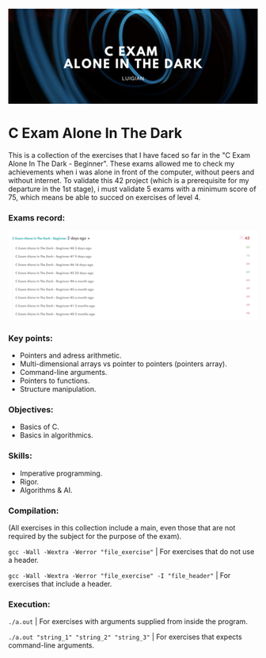 ![](images/calone_banner.png)

# C Exam Alone In The Dark

This is a collection of the exercises that I have faced so far in the "C Exam Alone In The Dark - Beginner". These exams allowed me to check my achievements when i was alone in front of the computer, without peers and without internet. To validate this 42 project (which is a prerequisite for my departure in the 1st stage), i must validate 5 exams with a minimum score of 75, which  means be able to succed on exercises of level 4.

### Exams record:
![](images/calone_record.png)

### Key points:

* Pointers and adress arithmetic.
* Multi-dimensional arrays vs pointer to pointers (pointers array).
* Command-line arguments.
* Pointers to functions.
* Structure manipulation.

### Objectives:

* Basics of C.
* Basics in algorithmics.

### Skills:

* Imperative programming.
* Rigor.
* Algorithms & AI.

### Compilation:

(All exercises in this collection include a main, even those that are not required by the subject for the purpose of the exam).

`gcc -Wall -Wextra -Werror "file_exercise"` | For exercises that do not use a header.

`gcc -Wall -Wextra -Werror "file_exercise" -I "file_header"` | For exercises that include a header.

### Execution:

`./a.out` | For exercises with arguments supplied from inside the program.

`./a.out "string_1" "string_2" "string_3"` | For exercises that expects command-line arguments.
